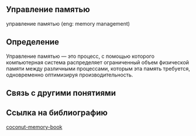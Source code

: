 ## Управление памятью
управление памятью (eng: memory management) 

## Определение
Управление памятью — это процесс, с помощью которого компьютерная система распределяет ограниченный объем физической памяти между различными процессами, которым эта память требуется, одновременно оптимизируя производительность.

## Связь с другими понятиями

## Cсылка на библиографию
[coconut-memory-book](https://github.com/vernikkkkkkkkkkkkkkkkkkk/concept_new/blob/main/bibliography/coconut-memory-book.md)

